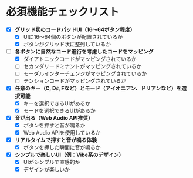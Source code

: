# 必須機能チェックリスト

- [x] **グリッド状のコードパッドUI（16〜64ボタン程度）**
  - [x] UIに16〜64個のボタンが配置されているか
  - [x] ボタンがグリッド状に整列しているか

- [ ] **各ボタンに自然なコード進行を考慮したコードをマッピング**
  - [x] ダイアトニックコードがマッピングされているか
  - [ ] セカンダリードミナントがマッピングされているか
  - [ ] モーダルインターチェンジがマッピングされているか
  - [ ] テンションコードがマッピングされているか

- [x] **任意のキー（C, D♯, Fなど）とモード（アイオニアン、ドリアンなど）を選択可能**
  - [x] キーを選択できるUIがあるか
  - [x] モードを選択できるUIがあるか

- [x] **音が出る（Web Audio API推奨）**
  - [x] ボタンを押すと音が鳴るか
  - [x] Web Audio APIを使用しているか

- [x] **リアルタイムで押すと音が鳴る体験**
  - [x] ボタンを押した瞬間に音が鳴るか

- [x] **シンプルで楽しいUI（例：Vibe系のデザイン）**
  - [x] UIがシンプルで直感的か
  - [x] デザインが楽しいか 